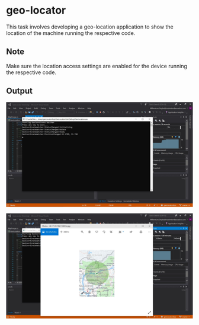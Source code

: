 # geo-locator
This task involves developing a geo-location application to show the location of the machine running the respective code.

## Note
Make sure the location access settings are enabled for the device running the respective code.

## Output

![alt text](https://github.com/Millennium-Heap/geo-locator/blob/master/images/Coordinates.jpg?raw=true)

![alt text](https://github.com/Millennium-Heap/geo-locator/blob/master/images/mapImage.jpg?raw=true)
